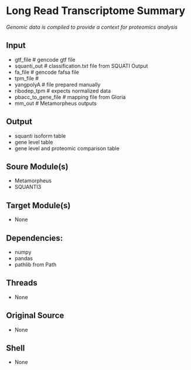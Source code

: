 # Long Read Transcriptome Summary
*Genomic data is compiled to provide a context for proteomics analysis*

## Input
- gtf_file     # gencode gtf file 
- squanti_out  # classification.txt file from SQUATI Output 
- fa_file      # gencode fafsa file
- tpm_file     #
- yangpolyA    # file prepared manually
- ribodep_tpm           # expects normalized data
- pbacc_to_gene_file    # mapping file from Gloria
- mm_out                # Metamorpheus outputs 

## Output
- squanti isoform table
- gene level table
- gene level and proteomic comparison table 

## Soure Module(s)
- Metamorpheus
- SQUANTI3

## Target Module(s)
- None

## Dependencies: 
- numpy
- pandas
- pathlib from Path

## Threads
- None

## Original Source
- None

## Shell
- None
